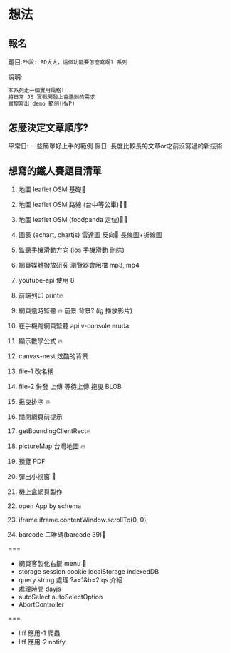 # 想法

## 報名

題目:`PM說: RD大大，這個功能要怎麼寫啊? 系列`

說明:

```md
本系列走一個實用風格!
將日常 JS 實戰開發上會遇到的需求
實際寫出 demo 範例(MVP)
```

## 怎麼決定文章順序?

平常日: 一些簡單好上手的範例
假日: 長度比較長的文章or之前沒寫過的新技術

## 想寫的鐵人賽題目清單

1. 地圖 leaflet OSM 基礎📗
2. 地圖 leaflet OSM 路線 (台中等公車)📗🔥
3. 地圖 leaflet OSM (foodpanda 定位)📗🔥
4. 圖表 (echart, chartjs)
   雷達圖 反向📗
   長條圖+折線圖

5. 監聽手機滑動方向 (ios 手機滑動 刪除)
6. 網頁媒體撥放研究 瀏覽器會阻擋 mp3, mp4
7. youtube-api 使用 8
8. 前端列印 print🔥
9. 網頁逾時監聽 🔥
   前景 背景? (ig 播放影片)
10. 在手機跑網頁監聽 api
    v-console
    eruda
11. 顯示數學公式 🔥
12. canvas-nest 炫酷的背景
13. file-1 改名稱
14. file-2 併發 上傳 等待上傳
    拖曳 BLOB
15. 拖曳排序 🔥

16. 關閉網頁前提示

17. getBoundingClientRect🔥

18. pictureMap 台灣地圖 🔥
19. 預覽 PDF
20. 彈出小視窗 📗
21. 機上盒網頁製作
22. open App by schema
23. iframe
    iframe.contentWindow.scrollTo(0, 0);
24. barcode 二唯碼(barcode 39)📗

===

- 網頁客製化右鍵 menu 📗
- storage
  session cookie localStorage indexedDB
- query string 處理
  ?a=1&b=2
  qs 介紹
- 處理時間
  dayjs
- autoSelect
  autoSelectOption
- AbortController

===

- liff 應用-1 爬蟲
- liff 應用-2 notify
